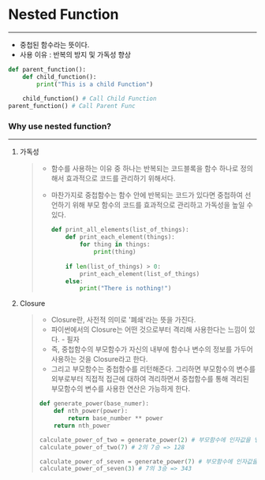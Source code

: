 # Nested Function

---

-   중첩된 함수라는 뜻이다.
-   사용 이유 : 반복의 방지 및 가독성 향상

```python
def parent_function():
    def child_function():
        print("This is a child Function")
        
    child_function() # Call Child Function
parent_function() # Call Parent Func
```





### Why use nested function?

---

1.   가독성

     >   -   함수를 사용하는 이유 중 하나는 반복되는 코드블록을 함수 하나로 정의해서 효과적으로 코드를 관리하기 위해서다.
     >
     >   -   마찬가지로 중첩함수는 함수 안에 반복되는 코드가 있다면 중첩하여 선언하기 위해 부모 함수의 코드를 효과적으로 관리하고 가독성을 높일 수 있다.
     >
     >       ```python
     >       def print_all_elements(list_of_things):
     >           def print_each_element(things):
     >               for thing in things:
     >                   print(thing)
     >                   
     >           if len(list_of_things) > 0:
     >               print_each_element(list_of_things)
     >           else:
     >               print("There is nothing!")
     >       ```

2.   Closure

     >   -   Closure란, 사전적 의미로 '폐쇄'라는 뜻을 가진다.
     >   -   파이썬에서의 Closure는 어떤 것으로부터 격리해 사용한다는 느낌이 있다. - 필자
     >   -   즉, 중첩함수의 부모함수가 자신의 내부에 함수나 변수의 정보를 가두어 사용하는 것을 Closure라고 한다.
     >   -   그리고 부모함수는 중첩함수를 리턴해준다. 그리하면 부모함수의 변수를 외부로부터 직접적 접근에 대하여 격리하면서 중첩함수를 통해 격리된 부모함수의 변수를 사용한 연산은 가능하게 한다.
     >
     >   ```python
     >   def generate_power(base_numer):
     >       def nth_power(power):
     >           return base_number ** power
     >       return nth_power
     >   
     >   calculate_power_of_two = generate_power(2) # 부모함수에 인자값을 넣고 변수에 2를 넣음
     >   calculate_power_of_two(7) # 2의 7승 => 128
     >   
     >   calculate_power_of_seven = generate_power(7) # 부모함수에 인자값을 넣고 변수에 7을 넣음
     >   calculate_power_of_seven(3) # 7의 3승 => 343
     >   ```

     

